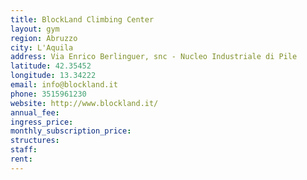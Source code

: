 ```yaml
---
title: BlockLand Climbing Center
layout: gym
region: Abruzzo
city: L'Aquila
address: Via Enrico Berlinguer, snc - Nucleo Industriale di Pile
latitude: 42.35452
longitude: 13.34222
email: info@blockland.it
phone: 3515961230
website: http://www.blockland.it/
annual_fee: 
ingress_price: 
monthly_subscription_price: 
structures: 
staff: 
rent: 
---
```


